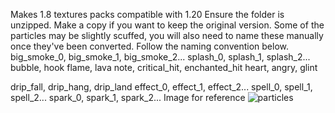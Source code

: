 Makes 1.8 textures packs compatible with 1.20
Ensure the folder is unzipped. Make a copy if you want to keep the original version. 
Some of the particles may be slightly scuffed, you will also need to name these manually once they've been converted. Follow the naming convention below.
big_smoke_0, big_smoke_1, big_smoke_2...
splash_0, splash_1, splash_2...
bubble, hook
flame, lava
note, critical_hit, enchanted_hit
heart, angry, glint

drip_fall, drip_hang, drip_land
effect_0, effect_1, effect_2...
spell_0, spell_1, spell_2...
spark_0, spark_1, spark_2...
Image for reference
![particles](https://github.com/user-attachments/assets/c8871a2e-c464-4af8-a1f0-42de2c0283e1)
